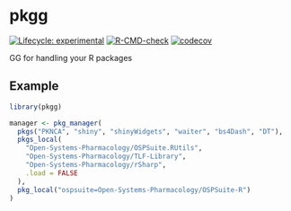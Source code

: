 # pkgg

<!-- badges: start -->

[![Lifecycle: experimental](https://img.shields.io/badge/lifecycle-experimental-orange.svg)](https://lifecycle.r-lib.org/articles/stages.html#experimental) [![R-CMD-check](https://github.com/onwhenrdy/pkgg/actions/workflows/R-CMD-check.yaml/badge.svg)](https://github.com/onwhenrdy/pkgg/actions/workflows/R-CMD-check.yaml) [![codecov](https://codecov.io/github/onwhenrdy/pkgg/graph/badge.svg?token=qrLO7L1ldW)](https://codecov.io/github/onwhenrdy/pkgg)

<!-- badges: end -->

GG for handling your R packages

## Example

```r
library(pkgg)

manager <- pkg_manager(
  pkgs("PKNCA", "shiny", "shinyWidgets", "waiter", "bs4Dash", "DT"),
  pkgs_local(
    "Open-Systems-Pharmacology/OSPSuite.RUtils",
    "Open-Systems-Pharmacology/TLF-Library",
    "Open-Systems-Pharmacology/rSharp",
    .load = FALSE
  ),
  pkg_local("ospsuite=Open-Systems-Pharmacology/OSPSuite-R")
)
```
